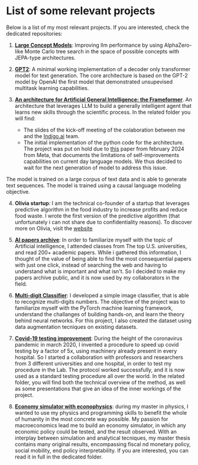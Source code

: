 # List of some relevant projects
Below is a list of my most relevant projects. If you are interested, check the dedicated repositories:

1) **[Large Concept Models](https://github.com/MarcoEterno/large-concept-model)**: Improving llm performance by using AlphaZero-like Monte Carlo tree search in the space of possible concepts with JEPA-type architectures.

2) **[GPT2](https://github.com/MarcoEterno/gpt2)**: A minimal working implementation of a decoder only transformer model for text generation. The core architecture is based on the GPT-2 model by OpenAI the first model that demonstrated unsupevised multitask learning capabilities.

3) **[An architecture for Artificial General Intelligence: the Frameformer](https://github.com/MarcoEterno/frameformer-architecture)**. An architecture that leverages LLM to build a generally intelligent agent that learns new skills through the scientific process. In the related folder you will find:
    - The slides of the kick-off meeting of the colaboration between me and the [Indigo.ai](https://indigo.ai/en/) team. 
    - The initial implementation of the python code for the architecture.
The project was put on hold due to [this](https://arxiv.org/abs/2401.10020) paper from february 2024 from Meta, that documents the limitations of self-improvements capabilities on current day language models. We thus decided to wait for the next generation of model to address this issue.

The model is trained on a large corpus of text data and is able to generate text sequences. The model is trained using a causal language modeling objective.

4) **Olivia startup**: I am the technical co-founder of a startup that leverages predictive algorithm in the food industry to increase profits and reduce food waste. I wrote the first version of the predictive algorithm (that unfortunately i can not share due to confidentiality reasons). To discover more on Olivia, visit the [website](https://www.olivia-software.com/en)

5) **[AI papers archive](https://github.com/MarcoEterno/ai-archive)**: In order to familiarize myself with the topic of Artificial intelligence, I attended classes from The top U.S. universities, and read 200+ academic papers. While i gathered this information, I thought of the value of being able to find the most consequential papers with just one click, instead of searching the web and having to understand what is important and what isn't. So I decided to make my papers archive public, and it is now used by my collaborators in the field.

6) **[Multi-digit Classifier](https://github.com/MarcoEterno/multi-digit-recognition)**: I developed a simple image classifier, that is able to recognize multi-digits numbers. The objective of the project was to familiarize myself with the PyTorch machine learning framework, understand the challanges of building hands-on, and learn the theory behind neural networks.
For this project, I also created the dataset using data augmentation tecniques on existing datasets.

7) **[Covid-19 testing improvement](https://github.com/MarcoEterno/covid-19-testing-improvement)**: During the height of the coronavirus pandemic in march 2020, I invented a procedure to speed up covid testing by a factor of 5x, using machinery already present in every hospital. So I started a collaboration with professors and researchers from 3 different universities and one hospital, in order to test my procedure in the Lab. The protocol worked successfully, and it is now used as a standard testing procedure all over the world. In the related folder, you will find both the technical overview of the method, as well as some presentations that give an idea of the inner workings of the project.

8) **[Economy simulator with econophysics](https://github.com/MarcoEterno/master-thesis)**: during my master in physics, I wanted to use my physics and programming skills to benefit the whole of humanity in the most concrete way possible. My passion for macroeconomics lead me to build an economy simulator, in which any economic policy could be tested, and the result observed. With an interplay between simulation and analytical tecniques, my master thesis contains many original results, encompassing fiscal nd monetary policy, social mobility, end policy interpretability. If you are interested, you can read it in full in the dedicated folder.
